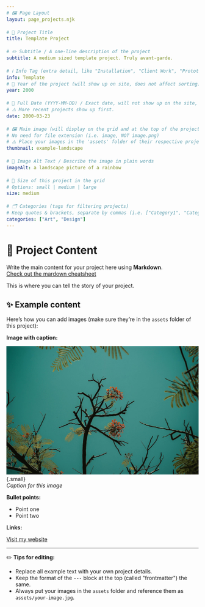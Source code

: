 ```yaml
---
# 🖼️ Page Layout
layout: page_projects.njk

# 📌 Project Title
title: Template Project

# ✏️ Subtitle / A one-line description of the project
subtitle: A medium sized template project. Truly avant-garde.

# ℹ️ Info Tag (extra detail, like "Installation", "Client Work", "Prototype"). Keep this short, usually 1–2 words
info: Template
# 📅 Year of the project (will show up on site, does not affect sorting)
year: 2000

# 📆 Full Date (YYYY-MM-DD) / Exact date, will not show up on the site, only for sorting
# ⚠️ More recent projects show up first.
date: 2000-03-23

# 🖼️ Main image (will display on the grid and at the top of the project page)
# No need for file extension (i.e. image, NOT image.png)
# ⚠️ Place your images in the 'assets' folder of their respective projects
thumbnail: example-landscape

# 💬 Image Alt Text / Describe the image in plain words
imageAlt: a landscape picture of a rainbow

# 📏 Size of this project in the grid
# Options: small | medium | large
size: medium

# 🗂️ Categories (tags for filtering projects)
# Keep quotes & brackets, separate by commas (i.e. ["Category1", "Category2", "Category3"])
categories: ["Art", "Design"]
---
```


# 👋 Project Content

Write the main content for your project here using **Markdown**.  
[Check out the mardown cheatsheet](https://github.com/adam-p/markdown-here/wiki/Markdown-Cheatsheet)

This is where you can tell the story of your project.

## ✨ Example content

Here’s how you can add images (make sure they’re in the `assets` folder of this project):

**Image with caption:**

![Alt text describing image](assets/example-landscape.jpg){.small}  
*Caption for this image*

**Bullet points:**
- Point one
- Point two

**Links:**

[Visit my website](https://example.com)

---

✏️ **Tips for editing:**
- Replace all example text with your own project details.
- Keep the format of the `---` block at the top (called "frontmatter") the same.
- Always put your images in the `assets` folder and reference them as `assets/your-image.jpg`.